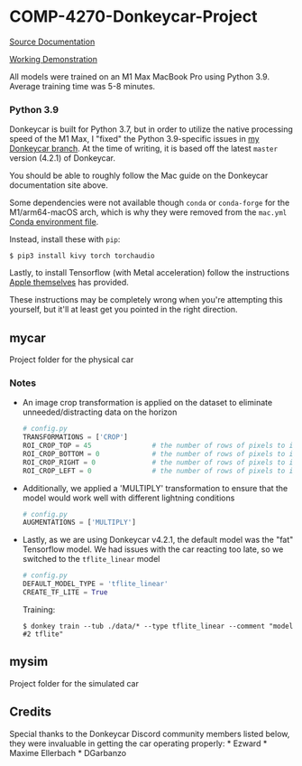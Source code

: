 
# COMP-4270-Donkeycar-Project

[Source Documentation](https://docs.donkeycar.com/)

[Working Demonstration](https://www.youtube.com/watch?v=Dh5u399fyEU)

All models were trained on an M1 Max MacBook Pro using Python 3.9. Average training time was 5-8 minutes. 

### Python 3.9

Donkeycar is built for Python 3.7, but in order to utilize the native processing speed of the M1 Max, I "fixed" the Python 3.9-specific issues in [my Donkeycar branch](https://github.com/128keaton/donkeycar/tree/m1-py3.9). At the time of writing, it is based off the latest `master` version (4.2.1) of Donkeycar. 

You should be able to roughly follow the Mac guide on the Donkeycar documentation site above.

Some dependencies were not available though `conda` or `conda-forge` for the M1/arm64-macOS arch, which is why they were removed from the `mac.yml` [Conda environment file](https://github.com/autorope/donkeycar/compare/master...128keaton:m1-py3.9?expand=1#diff-e6da1d196d2d58206198e24cd26781d530c2180888afa5e484e184314bce494f).

Instead, install these with `pip`:

`$ pip3 install kivy torch torchaudio`

Lastly, to install Tensorflow (with Metal acceleration) follow the instructions [Apple themselves](https://developer.apple.com/metal/tensorflow-plugin/) has provided.

These instructions may be completely wrong when you're attempting this yourself, but it'll at least get you pointed in the right direction.


## mycar

Project folder for the physical car


### Notes

* An image crop transformation is applied on the dataset to eliminate unneeded/distracting data on the horizon
	```python
	# config.py
	TRANSFORMATIONS = ['CROP']
	ROI_CROP_TOP = 45               # the number of rows of pixels to ignore on the top of the image
	ROI_CROP_BOTTOM = 0             # the number of rows of pixels to ignore on the bottom of the image
	ROI_CROP_RIGHT = 0              # the number of rows of pixels to ignore on the right of the image
	ROI_CROP_LEFT = 0               # the number of rows of pixels to ignore on the left of the image
	```

* Additionally, we applied a 'MULTIPLY' transformation to ensure that the model would work well with different lightning conditions
	```python
	# config.py
	AUGMENTATIONS = ['MULTIPLY']
	```

* Lastly, as we are using Donkeycar v4.2.1, the default model was the "fat" Tensorflow model. We had issues with
the car reacting too late, so we switched to the `tflite_linear` model
	```python
	# config.py
	DEFAULT_MODEL_TYPE = 'tflite_linear'
	CREATE_TF_LITE = True
	```

	Training:
	
	`$ donkey train --tub ./data/* --type tflite_linear --comment "model #2 tflite" `


## mysim

Project folder for the simulated car

## Credits

Special thanks to the Donkeycar Discord community members listed below, they were invaluable in getting the car operating properly:
	* Ezward
	* Maxime Ellerbach
	* DGarbanzo


